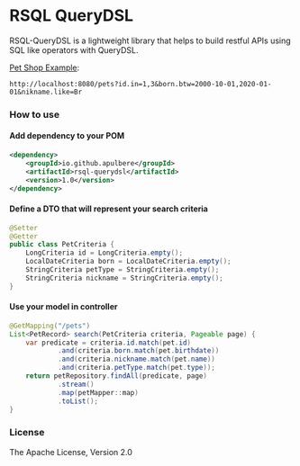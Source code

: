 # RSQL QueryDSL

RSQL-QueryDSL is a lightweight library that helps to build restful APIs using SQL like operators with QueryDSL.

[Pet Shop Example](https://github.com/apulbere/pet-shop-rsql-querydsl):

```
http://localhost:8080/pets?id.in=1,3&born.btw=2000-10-01,2020-01-01&nikname.like=Br
```

### How to use
#### Add dependency to your POM
```xml
<dependency>
    <groupId>io.github.apulbere</groupId>
    <artifactId>rsql-querydsl</artifactId>
    <version>1.0</version>
</dependency>
```

#### Define a DTO that will represent your search criteria
```java
@Setter
@Getter
public class PetCriteria {
    LongCriteria id = LongCriteria.empty();
    LocalDateCriteria born = LocalDateCriteria.empty();
    StringCriteria petType = StringCriteria.empty();
    StringCriteria nickname = StringCriteria.empty();
}
```

#### Use your model in controller
```java
@GetMapping("/pets")
List<PetRecord> search(PetCriteria criteria, Pageable page) {
    var predicate = criteria.id.match(pet.id)
            .and(criteria.born.match(pet.birthdate))
            .and(criteria.nickname.match(pet.name))
            .and(criteria.petType.match(pet.type));
    return petRepository.findAll(predicate, page)
            .stream()
            .map(petMapper::map)
            .toList();
}
```

### License
The Apache License, Version 2.0
